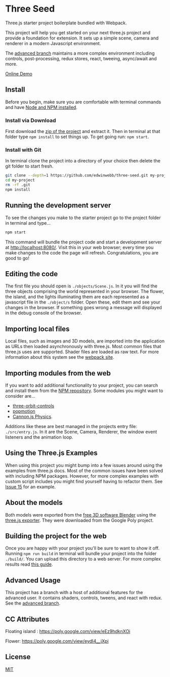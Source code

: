 # Three Seed

Three.js starter project boilerplate bundled with Webpack.

This project will help you get started on your next three.js project and provide a foundation for extension. It sets up a simple scene, camera and renderer in a modern Javascript environment.

The [advanced branch](https://github.com/edwinwebb/three-seed/tree/advanced) maintains a more complex environment including controls, post-processing, redux stores, react, tweeing, async/await and more.

[Online Demo](http://edwinwebb.github.io/three-seed/)

## Install
Before you begin, make sure you are comfortable with terminal commands and have [Node and NPM installed](https://www.npmjs.com/get-npm).

### Install via Download
First download the [zip of the project](https://github.com/edwinwebb/three-seed/archive/master.zip) and extract it. Then in terminal at that folder type `npm install` to set things up. To get going run: `npm start`.

### Install with Git
In terminal clone the project into a directory of your choice then delete the git folder to start fresh.

```bash
git clone --depth=1 https://github.com/edwinwebb/three-seed.git my-project
cd my-project
rm -rf .git
npm install
```

## Running the development server
To see the changes you make to the starter project go to the project folder in terminal and type...

```bash
npm start
```

This command will bundle the project code and start a development server at [http://localhost:8080/](http://localhost:8080/). Visit this in your web browser; every time you make changes to the code the page will refresh. Congratulations, you are good to go!

## Editing the code
The first file you should open is `./objects/Scene.js`. In it you will find the three objects comprising the world represented in your browser. The flower, the island, and the lights illuminating them are each represented as a javascript file in the `./object/s` folder. Open these, edit them and see your changes in the browser. If something goes wrong a message will displayed in the debug console of the browser.

## Importing local files
Local files, such as images and 3D models, are imported into the application as URLs then loaded asynchronously with three.js. Most common files that three.js uses are supported. Shader files are loaded as raw text. For more information about this system see the [webpack site](https://webpack.js.org/).

## Importing modules from the web
If you want to add additional functionality to your project, you can search and install them from the [NPM repository](https://www.npmjs.com/). Some modules you might want to consider are...
* [three-orbit-controls](https://www.npmjs.com/package/three-orbit-controls)
* [popmotion](https://www.npmjs.com/package/popmotion)
* [Cannon.js Physics](https://www.npmjs.com/package/cannon).

Additions like these are best managed in the projects entry file: `./src/entry.js`. In it are the Scene, Camera, Renderer, the window event listeners and the animation loop.

## Using the Three.js Examples
When using this project you might bump into a few issues around using 
the examples from three.js docs. Most of the common issues have been 
solved with including NPM packages. However, for more complex examples 
with custom script includes you might find yourself having to refactor 
them. See [Issue 15](https://github.com/edwinwebb/three-seed/issues/15) 
for an example.

## About the models
Both models were exported from the [free 3D software Blender](https://www.blender.org/) using the [three.js exporter](https://github.com/timoxley/threejs/tree/master/utils/exporters/blender). They were downloaded from the Google Poly project. 

## Building the project for the web
Once you are happy with your project you'll be sure to want to show it off. Running `npm run build` in terminal will bundle your project into the folder `./build/`. You can upload this directory to a web server. For more complex results read [this guide](https://webpack.js.org/guides/production/).

## Advanced Usage
This project has a branch with a host of additional features for the advanced user. It contains shaders, controls, tweens, and react with redux. See the [advanced branch](https://github.com/edwinwebb/three-seed/tree/advanced).

## CC Attributes
Floating island : https://poly.google.com/view/eEz9hdknXOi

Flower: https://poly.google.com/view/eydI4__jXpi

## License
[MIT](https://github.com/edwinwebb/three-seed/blob/master/LICENSE)
